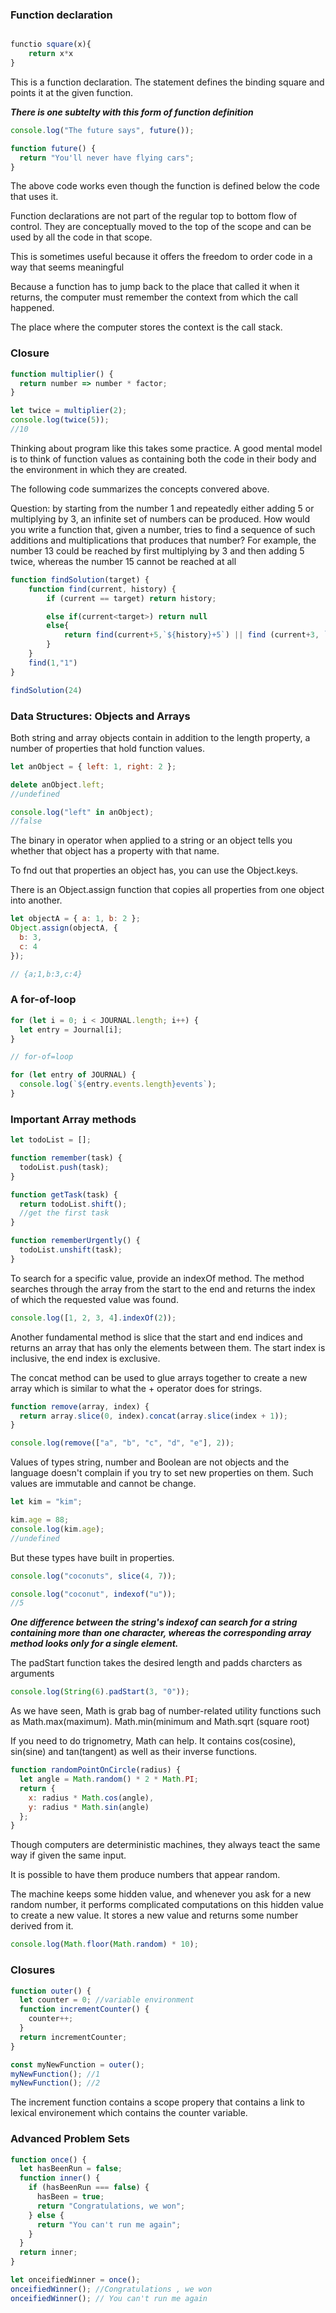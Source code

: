 ### Function declaration

```javascript

functio square(x){
	return x*x
}
```

This is a function declaration.
The statement defines the binding square and points it at the given function.

**_There is one subtelty with this form of function definition_**

```javascript
console.log("The future says", future());

function future() {
  return "You'll never have flying cars";
}
```

The above code works even though the function is defined below the code that uses it.

Function declarations are not part of the regular top to bottom flow of control. They are conceptually moved to the top of the scope and can be used by all the code in that scope.

This is sometimes useful because it offers the freedom to order code in a way that seems meaningful

Because a function has to jump back to the place that called it when it returns, the computer must remember the context from which the call happened.

The place where the computer stores the context is the call stack.

### Closure

```javascript
function multiplier() {
  return number => number * factor;
}

let twice = multiplier(2);
console.log(twice(5));
//10
```

Thinking about program like this takes some practice. A good mental model is to think of function values as containing both the code in their body and the environment in which they are created.

The following code summarizes the concepts convered above.

Question:
by starting from the number 1 and repeatedly either adding 5 or multiplying by 3, an infinite set of numbers can be produced. How would you write a function that, given a number, tries to find a sequence of such additions and multiplications that produces that number? For example, the number 13 could be reached by first multiplying by 3 and then adding 5 twice, whereas the number 15 cannot be reached at all

```javascript
function findSolution(target) {
	function find(current, history) {
		if (current == target) return history;

		else if(current<target>) return null
		else{
			return find(current+5,`${history}+5`) || find (current+3, `${history}+3`)
		}
	}
	find(1,"1")
}

findSolution(24)
```

### Data Structures: Objects and Arrays

Both string and array objects contain in addition to the length property, a number of properties that hold function values.

```javascript
let anObject = { left: 1, right: 2 };

delete anObject.left;
//undefined

console.log("left" in anObject);
//false
```

The binary in operator when applied to a string or an object tells you whether that object has a property with that name.

To fnd out that properties an object has, you can use the Object.keys.

There is an Object.assign function that copies all properties from one object into another.

```javascript
let objectA = { a: 1, b: 2 };
Object.assign(objectA, {
  b: 3,
  c: 4
});

// {a;1,b:3,c:4}
```

### A for-of-loop

```javascript
for (let i = 0; i < JOURNAL.length; i++) {
  let entry = Journal[i];
}

// for-of=loop

for (let entry of JOURNAL) {
  console.log(`${entry.events.length}events`);
}
```

### Important Array methods

```javascript
let todoList = [];

function remember(task) {
  todoList.push(task);
}

function getTask(task) {
  return todoList.shift();
  //get the first task
}

function rememberUrgently() {
  todoList.unshift(task);
}
```

To search for a specific value, provide an indexOf method. The method searches through the array from the start to the end and returns the index of which the requested value was found.

```javascript
console.log([1, 2, 3, 4].indexOf(2));
```

Another fundamental method is slice that the start and end indices and returns an array that has only the elements between them. The start index is inclusive, the end index is exclusive.

The concat method can be used to glue arrays together to create a new array which is similar to what the + operator does for strings.

```javascript
function remove(array, index) {
  return array.slice(0, index).concat(array.slice(index + 1));
}

console.log(remove(["a", "b", "c", "d", "e"], 2));
```

Values of types string, number and Boolean are not objects and the language doesn't complain if you try to set new properties on them. Such values are immutable and cannot be change.

```javascript
let kim = "kim";

kim.age = 88;
console.log(kim.age);
//undefined
```

But these types have built in properties.

```javascript
console.log("coconuts", slice(4, 7));

console.log("coconut", indexof("u"));
//5
```

**_One difference between the string's indexof can search for a string containing more than one character, whereas the corresponding array method looks only for a single element._**

The padStart function takes the desired length and padds charcters as arguments

```javascript
console.log(String(6).padStart(3, "0"));
```

As we have seen, Math is grab bag of number-related utility functions such as Math.max(maximum). Math.min(minimum and Math.sqrt (square root)

If you need to do trignometry, Math can help. It contains cos(cosine), sin(sine) and tan(tangent) as well as their inverse functions.

```javascript
function randomPointOnCircle(radius) {
  let angle = Math.random() * 2 * Math.PI;
  return {
    x: radius * Math.cos(angle),
    y: radius * Math.sin(angle)
  };
}
```

Though computers are deterministic machines, they always teact the same way if given the same input.

It is possible to have them produce numbers that appear random.

The machine keeps some hidden value, and whenever you ask for a new random number, it performs complicated computations on this hidden value to create a new value. It stores a new value and returns some number derived from it.

```javascript
console.log(Math.floor(Math.random) * 10);
```

### Closures

```javascript
function outer() {
  let counter = 0; //variable environment
  function incrementCounter() {
    counter++;
  }
  return incrementCounter;
}

const myNewFunction = outer();
myNewFunction(); //1
myNewFunction(); //2
```

The increment function contains a scope propery that contains a link to lexical environement which contains the counter variable.

### Advanced Problem Sets

```javascript
function once() {
  let hasBeenRun = false;
  function inner() {
    if (hasBeenRun === false) {
      hasBeen = true;
      return "Congratulations, we won";
    } else {
      return "You can't run me again";
    }
  }
  return inner;
}

let onceifiedWinner = once();
onceifiedWinner(); //Congratulations , we won
onceifiedWinner(); // You can't run me again
```
